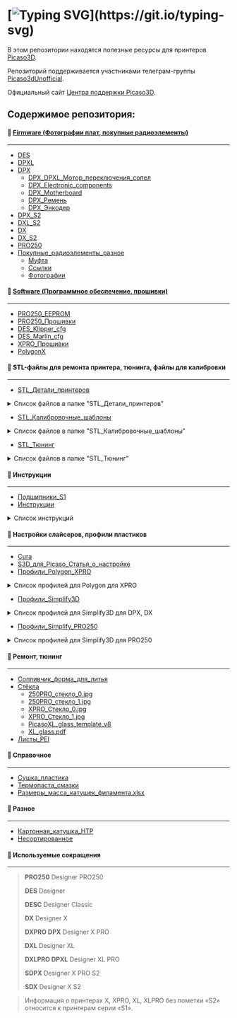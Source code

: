 # [![Typing SVG](https://readme-typing-svg.herokuapp.com?font=Fira+Code&size=36&pause=1000&color=59A6FE&repeat=false&width=435&lines=%D0%9F%D1%80%D0%B8%D0%B2%D0%B5%D1%82%2C+%25username%25!)](https://git.io/typing-svg)

В этом репозитории находятся полезные ресурсы для принтеров [Picaso3D](https://picaso-3d.ru/ru/techsupport/).

Репозиторий поддерживается участниками телеграм-группы [Picaso3dUnofficial](https://t.me/Picaso3dUnofficial).

Официальный сайт [Центра поддержки Picaso3D](http://helpcenter.picaso-3d.ru/).

## Содержимое репозитория:
#### :large_blue_circle: [Firmware (Фотографии плат, покупные радиоэлементы)](./Firmware)
---
  * [DES](./Firmware/DES_Firmware)
  * [DPXL](./Firmware/DPXL_Firmware)
  * [DPX](./Firmware/DPX_Firmware_(under_construction))
    * [DPX_DPXL_Мотор_переключения_сопел](./Firmware/DPX_Firmware_(under_construction)/DPX_DPXL_Мотор_переключения_сопел)
    * [DPX_Electronic_components](./Firmware/DPX_Firmware_(under_construction)/DPX_Electronic_components)
    * [DPX_Motherboard](./Firmware/DPX_Firmware_(under_construction)/DPX_Motherboard)
    * [DPX_Ремень](./Firmware/DPX_Firmware_(under_construction)/DPX_Ремень)
    * [DPX_Энкодер](./Firmware/DPX_Firmware_(under_construction)/DPX_Энкодер)
  * [DPX_S2](./Firmware/DPX_S2_Firmware)
  * [DXL_S2](./Firmware/DXL_S2_Firmware)
  * [DX](./Firmware/DX_Firmware_(under_construction))
  * [DX_S2](./Firmware/DX_S2_Firmware)
  * [PRO250](./Firmware/PRO250_Firmware)
 * [Покупные_радиоэлементы_разное](./Firmware/Покупные_радиоэлементы_разное)
    * [Муфта](./Firmware/Покупные_радиоэлементы_разное/Муфта)
    * [Ссылки](./Firmware/Покупные_радиоэлементы_разное/Ссылки)
    * [Фотографии](./Firmware/Покупные_радиоэлементы_разное/Фотографии)

#### :large_blue_circle: [Software (Программное обеспечение, прошивки)](./Software)
---
  * [PRO250_EEPROM](./Software/PRO250_EEPROM (uc))
  * [PRO250_Прошивки](./Software/PRO250_Прошивки)
  * [DES_Klipper_cfg](./Software/DES_Klipper_cfg)
  * [DES_Marlin_cfg](./Software/DES_Marlin_cfg)
  * [XPRO_Прошивки](./Software/XPRO_Прошивки)
  * [PolygonX](./Software/PolygonX)

#### :large_blue_circle: STL-файлы для ремонта принтера, тюнинга, файлы для калибровки
---
  * [STL_Детали_принтеров](./STL_Детали_принтеров)
<details>
<summary> Список файлов в папке "STL_Детали_принтеров" </summary>
 
   * [PRO250](./STL_Детали_принтеров/PRO250)
     * [PRO250_HolderUpgrade](./STL_Детали_принтеров/PRO250/PRO250_HolderUpgrade)
     * [PRO250_Filament_Feeder](./STL_Детали_принтеров/PRO250/PRO250_Filament_Feeder.stl)
     * [PRO250_Y_endstop](./STL_Детали_принтеров/PRO250/PRO250_Y_endstop.stl)
     * [PRO250_Y_Shaft_holder](./STL_Детали_принтеров/PRO250/PRO250_Y_Shaft_holder.stl)
     * [PRO250_Кронштейн](./STL_Детали_принтеров/PRO250/PRO250_Кронштейн.stl)
     * [PRO250_Крутилка_стола](./STL_Детали_принтеров/PRO250/PRO250_Крутилка_стола.stl)
     * [PRO250_Сборка_головы](./STL_Детали_принтеров/PRO250/PRO250_Сборка_головы.stp)
     * [PRO250_Центральная_шестерня.pdf](./STL_Детали_принтеров/PRO250/PRO250_Центральная_шестерня.pdf)
     * [DPS_004.10.08_Филамент](./STL_Детали_принтеров/PRO250/DPS_004.10.08_Филамент.stl)
     * [Держатель_очистителя_PRO250_под_очиститель_X_PRO_repaired_fixed](./STL_Детали_принтеров/PRO250/Держатель_очистителя_PRO250_под_очиститель_X_PRO_repaired_fixed.stl)
     * [Контейнер_под_держатель_чистика](./STL_Детали_принтеров/PRO250/Контейнер_под_держатель_чистика.stl)
     * [Упор_концевика](./STL_Детали_принтеров/PRO250/Упор_концевика.stl)
     * [Шайба_двигателя_переключения_сопел](./STL_Детали_принтеров/PRO250/Шайба_двигателя_переключения_сопел.stl)
  * [Designer](./STL_Детали_принтеров/Designer)
  * [DES_Кронштейн](./STL_Детали_принтеров/DES_Кронштейн.stl)
  * [DES_Проставка_экструдер](./STL_Детали_принтеров/DES_Проставка_экструдер.stl)
  * [DESС_00.00.03_Петля_верхняя_скрытая](./STL_Детали_принтеров/DESС_00.00.03_Петля_верхняя_скрытая.stl)
  * [DESС_00.00.04_Петля_нижняя_скрытая](./STL_Детали_принтеров/DESС_00.00.04_Петля_нижняя_скрытая.stl)
  * [DESС_00.00.06_Петля_средняя_скрытая](./STL_Детали_принтеров/DESС_00.00.06_Петля_средняя_скрытая.stl)
  * [DPS_004.10.08_Филамент](./STL_Детали_принтеров/DPS_004.10.08_Филамент.stl)
  * [DPS_004.10.09_Держатель_трубок](./STL_Детали_принтеров/DPS_004.10.09_Держатель_трубок.stl)
  * [DPS_01.00.14_Левый_зажим_эксцентрик](./STL_Детали_принтеров/DPS_01.00.14_Левый_зажим_эксцентрик.stl)
  * [DPS_01.00.14_Правый_зажим_эксцентрик.](./STL_Детали_принтеров/DPS_01.00.14_Правый_зажим_эксцентрик.stl)
  * [DPS_02.00.02_01_Стойка_для_валов_XY](./STL_Детали_принтеров/DPS_02.00.02_01_Стойка_для_валов_XY.stl)
  * [DPS_02.00.08.01_Держатель_трубки](./STL_Детали_принтеров/DPS_02.00.08.01_Держатель_трубки.stl)
  * [DPS_02.00.08_01_Держатель_трубки_](./STL_Детали_принтеров/DPS_02.00.08_01_Держатель_трубки_.stl)
  * [DPS_02.00.09_Держатель_чистика](./STL_Детали_принтеров/DPS_02.00.09_Держатель_чистика.stl)
  * [DEX_Фиксатор_трубки_подачи_пластика](./STL_Детали_принтеров/DEX_Фиксатор_трубки_подачи_пластика.stl)  
  * [DPX_00.00.05_Держатель_катушки](./STL_Детали_принтеров/DPX_00.00.05_Держатель_катушки.stl)
  * [DPX_02.00.02_Держатель_роликов_левый](./STL_Детали_принтеров/DPX_02.00.02_Держатель_роликов_левый.stl)
  * [DPX_02.00.03_Держатель_роликов_правый](./STL_Детали_принтеров/DPX_02.00.03_Держатель_роликов_правый.stl)
  * [DPX_02.00.04_Втулка_правого_держателя](./STL_Детали_принтеров/DPX_02.00.04_Втулка_правого_держателя.stl)
  * [DPX_02.00.05_Втулка_дистанционная_new](./STL_Детали_принтеров/DPX_02.00.05_Втулка_дистанционная_new.stl)
  * [DPX_02.00.16_Держатель_чистика_V1](./STL_Детали_принтеров/DPX_02.00.16_Держатель_чистика_V1.stl)
  * [DPX_04.00.03_Крутилка](./STL_Детали_принтеров/DPX_04.00.03_Крутилка.stl)
  * [DPX_Держатель_пружины](./STL_Детали_принтеров/DPX_Держатель_пружины.stl)
  * [DPX_Держатель_трубки_v1](./STL_Детали_принтеров/DPX_Держатель_трубки_v1.stl)
  * [DPX_Фиксатор_трубок_подачи_пластика](./STL_Детали_принтеров/DPX_Фиксатор_трубок_подачи_пластика.stl)
  * [DPX_Чистик](./STL_Детали_принтеров/DPX_Чистик.stl)
  * [DPX_Блоки_энкодеров_S1_S2](./STL_Детали_принтеров/DPX_Блоки_энкодеров_S1_S2)
  * [DPX_Направляющая_трубки_подачи_пластика](./STL_Детали_принтеров/DPX_Направляющая_трубки_подачи_пластика)
  * [DXL_DPXL_Боковой_фиксатор_трубки_подачи_пластика](./STL_Детали_принтеров/DXL_DPXL_Боковой_фиксатор_трубки_подачи_пластика.stl)
  * [DXL_Воздуховод](./STL_Детали_принтеров/DXL_Воздуховод.stl)
  * [DXL_Воздуховод_short](./STL_Детали_принтеров/DXL_Воздуховод_short.stl)
  * [DXL_Заглушка](./STL_Детали_принтеров/DXL_Заглушка.stl)
  * [DXL_Фиксатор_винта_М4](./STL_Детали_принтеров/DXL_Фиксатор_винта_М4.stl)
  * [DXL_Блок_энкодера](./STL_Детали_принтеров/DXL_Блок_энкодера)
  * [DPXL_Фиксатор_прижимного_винта_М4.](./STL_Детали_принтеров/DPXL_Фиксатор_прижимного_винта_М4.stl)
  * [DX_02.00.09_Держатель_чистика.](./STL_Детали_принтеров/DX_02.00.09_Держатель_чистика.stl)
  * [DX_radfan_v1.0](./STL_Детали_принтеров/DX_radfan_v1.0.stl)
  * [DX_Держатель_прижимной_пружины](./STL_Детали_принтеров/DX_Держатель_прижимной_пружины.stl)
  * [DX_Держатель_пружины](./STL_Детали_принтеров/DX_Держатель_пружины.stl)
  * [DX_Блок_энкодера_Корпус](./STL_Детали_принтеров/DX_Блок_энкодера_Корпус)
  * [DX_Проставка_радиатора](./STL_Детали_принтеров/DX_Проставка_радиатора)
  * [DX_DPX_Рычаг_диска_энкодера](./STL_Детали_принтеров/DX_DPX_Рычаг_диска_энкодера.stl)
  * [SDX_Направляющая_пластика](./STL_Детали_принтеров/SDX_Направляющая_пластика.stl)
  * [SDPX_Корпус_блока_энкодеров](./STL_Детали_принтеров/SDPX_Корпус_блока_энкодеров.stl)
  * [Воздуховод](./STL_Детали_принтеров/Воздуховод.stl)
  * [Деталь_филамента](./STL_Детали_принтеров/Деталь_филамента.stl)
  * [Кронштейн_для_кабель_канала](./STL_Детали_принтеров/Кронштейн_для_кабель_канала.stl)
  * [Петля_в_сборе](./STL_Детали_принтеров/Петля_в_сборе.stl)
  * [Сухари](./STL_Детали_принтеров/Сухари)
  * [Шайба_двигателя_переключения_сопел](./STL_Детали_принтеров/Шайба_двигателя_переключения_сопел.stl)
  * [Шайба_двигателя_переключения_сопел](./STL_Детали_принтеров/Шайба_двигателя_переключения_сопел) 
</details>

  * [STL_Калибровочные_шаблоны](./STL_Калибровочные_шаблоны)

<details>
<summary> Список файлов в папке "STL_Калибровочные_шаблоны" </summary>
 
  * [PRO250_Сведение_сопел](./STL_Калибровочные_шаблоны/PRO250_Сведение_сопел)
  * [PRO250_Тест_ремней](./STL_Калибровочные_шаблоны/PRO250_Тест_ремней)
  * [Калибровочный_шаблон_очистителя](./STL_Калибровочные_шаблоны/Калибровочный_шаблон_очистителя.stl)
  * [Калибровочный_шаблон_очистителя_0XYn](./STL_Калибровочные_шаблоны/Калибровочный_шаблон_очистителя_0XYn.stl)
  * [Калибровочный_шаблон_очистителя_XY0.plgx](./STL_Калибровочные_шаблоны/Калибровочный_шаблон_очистителя_XY0.plgx)
  * [Настройка_прижима](./STL_Калибровочные_шаблоны/Настройка_прижима.stl)
  * [Настройка_прижима_200x200](./STL_Калибровочные_шаблоны/Настройка_прижима_200x200.stl)
  * [Настройка_прижима_куб_2х2х2](./STL_Калибровочные_шаблоны/Настройка_прижима_куб_2х2х2.stl)
  * [Настройка_прижима_ХPRO_0.25.plgx](./STL_Калибровочные_шаблоны/Настройка_прижима_ХPRO_0.25.plgx)
  * [Сведение_сопел_0.3.plgx](./STL_Калибровочные_шаблоны/Сведение_сопел_0.3.plgx)
  * [Сведение_сопел_ABS.plg](./STL_Калибровочные_шаблоны/Сведение_сопел_ABS.plg)
  * [Сведение_сопел_PLA.plg](./STL_Калибровочные_шаблоны/Сведение_сопел_PLA.plg)
  * [Сведение_сопел_грубо.plgx](./STL_Калибровочные_шаблоны/Сведение_сопел_грубо.plgx)
  * [Сведение_сопел_грубо_полный.plgx](./STL_Калибровочные_шаблоны/Сведение_сопел_грубо_полный.plgx)
  * [Сведение_сопел_кольца_0_25_0_5.plgx](./STL_Калибровочные_шаблоны/Сведение_сопел_кольца_0_25_0_5.plgx)
</details>

  * [STL_Тюнинг](./STL_Тюнинг)
<details>
<summary> Список файлов в папке "STL_Тюнинг" </summary>
 
  * [DPXL_Фиксатор_трубок_подачи_пластика](./STL_Тюнинг/DPXL_Фиксатор_трубок_подачи_пластика)
  * [DPX_Фиксатор_трубок_подачи_пластика_mod3](./STL_Тюнинг/DPX_Фиксатор_трубок_подачи_пластика_mod3)
  * [DX_S2_Фиксатор_трубок_подачи_пластика](./STL_Тюнинг/DX_S2_Фиксатор_трубок_подачи_пластика)
  * [DX_Вентиляторы_обдува_детали](./STL_Тюнинг/DX_Вентиляторы_обдува_детали)
  * [DX_Фиксатор_трубок_подачи_для_Формакс](./STL_Тюнинг/DX_Фиксатор_трубок_подачи_для_Формакс)
  * [DXL_DPXL_Крепление_стекла](./STL_Тюнинг/DXL_DPXL_Крепление_стекла)
  * [DXL_DPXL_Центровщик_флешки_для_принтера](./STL_Тюнинг/DXL_DPXL_Центровщик_флешки_для_принтера.stl)
  * [DXL_Воздухоотвод_для_принтера](./STL_Тюнинг/DXL_Воздухоотвод_для_принтера.stl)
  * [Контейнеры_для_мусора](./STL_Тюнинг/Контейнеры_для_мусора)
  * [Крепление_трубки_подачи](./STL_Тюнинг/Крепление_трубки_подачи)
  * [Кронштейн_для_катушки_0](./STL_Тюнинг/Кронштейн_для_катушки_0)
  * [Кронштейн_для_катушки_1](./STL_Тюнинг/Кронштейн_для_катушки_1)
  * [Кронштейн_для_катушки_3](./STL_Тюнинг/Кронштейн_для_катушки_3)
  * [Кронштейн_для_катушки_4](./STL_Тюнинг/Кронштейн_для_катушки_4)
  * [Фильтры_пыли](./STL_Тюнинг/Фильтры_пыли)
  * [Filament_tube_feeder](./STL_Тюнинг/Filament_tube_feeder.stl)
  * [Держатель_для_ключа_сопла](./STL_Тюнинг/Держатель_для_ключа_сопла.stl
</details>

#### :large_blue_circle: Инструкции
---
  * [Подшипники_S1](./Подшипники_S1)
  * [Инструкции](./Инструкции)

<details>
<summary> Список инструкций </summary>
 
  * [Builder_Picaso_инструкция.pdf](./Инструкции/Builder_Picaso_инструкция.pdf)
  * [DES_PRO250_Замена_ремней](./Инструкции/DES_PRO250_Замена_ремней)
  * [DES_PRO250_Ошибка_DEF_DEF.pdf](./Инструкции/DES_PRO250_Ошибка_DEF_DEF.pdf)
  * [DES_PRO250_Почему_не_подается_пластик.pdf](./Инструкции/DES_PRO250_Почему_не_подается_пластик.pdf)
  * [DES_PRO250_Сборка_нагревателя.pdf](./Инструкции/DES_PRO250_Сборка_нагревателя.pdf)
  * [DES_Замена_роликов_швеллер.pdf](./Инструкции/DES_Замена_роликов_швеллер.pdf)
  * [DES_Прочистка_трубки_нагревательного_элемента.pdf](./Инструкции/DES_Прочистка_трубки_нагревательного_элемента.pdf)
  * [PRO250_Калибровка_сопел_совмещение.pdf](./Инструкции/PRO250_Калибровка_сопел_совмещение.pdf)
  * [PRO250_Настройка_датчика_стола.pdf](./Инструкции/PRO250_Настройка_датчика_стола.pdf)
  * [PRO250_Проверка_напряжений_на_моторах.pdf](./Инструкции/PRO250_Проверка_напряжений_на_моторах.pdf)
  * [PRO250_Прочистка_нагревателя.pdf](./Инструкции/PRO250_Прочистка_нагревателя.pdf)
  * [PRO250_Разборка_головы.pdf](./Инструкции/PRO250_Разборка_головы.pdf)
  * [PRO250_Утилита_Service_exe_Калибровка_сопел_совмещение](./Инструкции/PRO250_Утилита_Service_exe_Калибровка_сопел_совмещение)
  * [X_Диагностика_блока_энкодеров.pdf](./Инструкции/X_Диагностика_блока_энкодеров.pdf)
  * [X_XPRO_Замена_заднего_крепления_стекла_.pdf](./Инструкции/X_XPRO_Замена_заднего_крепления_стекла_.pdf)
  * [X_XPRO_Настройка_стола.docx.pdf](./Инструкции/X_XPRO_Настройка_стола.docx.pdf)
  * [XPRO_Неполный_разбор_печатающей_головы.pdf](./Инструкции/XPRO_Неполный_разбор_печатающей_головы.pdf)
  * [XPRO_Проверка_замена_роликов_и_ремней.pdf](./Инструкции/XPRO_Проверка_замена_роликов_и_ремней.pdf)
  * [XPRO_Прочистка_нагревателя.pdf](./Инструкции/XPRO_Прочистка_нагревателя.pdf)
  * [XPRO_Список_ошибок.pdf](./Инструкции/XPRO_Список_ошибок.pdf)
  * [XL_XLPRO_Настройка_ШВП.pdf](./Инструкции/XL_XLPRO_Настройка_ШВП.pdf)
  * [Инструкция_по_упаковке_принтеров.pdf](./Инструкции/Инструкция_по_упаковке_принтеров.pdf)
  * [Инструкция_ШС_Шкаф_Сушильный.pdf](./Инструкции/Инструкция_ШС_Шкаф_Сушильный.pdf)

 </details>

#### :large_blue_circle: Настройки слайсеров, профили пластиков
---
  * [Cura](./_Cura)
  * [S3D_для_Picaso_Статья_о_настройке](./_S3D_для_Picaso_Статья_о_настройке)
  * [Профили_Polygon_XPRO](./Профили_пластиков_S3D_Polygon/Профили_Polygon_XPRO)

<details>
<summary>Список профилей для Polygon для XPRO</summary>

1. ABSM_PETG
1. BESTF_ABS
1. BESTF_PLA_BLACK
1. ESUN_ABS
1. ESUN_PLA_200
1. ESUN_PLA
1. FILM_CERAMO
1. FILM_SBS
1. FLEX_HARD PprintProduct
1. NYLON_MOD_PprintProduct
1. NYLON STRONG_PP
1. PICASO_ABS
1. PICASO_HIPS
1. PICASO_PLA
1. PICASO PVA(ESUN)
1. PICASO_PVA(REC)
1. PLA_PrintProduct
1. REC_ABS
1. REC_FLEX
1. REC_HIPS
1. REC_PLA
1. TAULMAN_910
1. U3PRINT_PC
1. VOLPRINT_PLA

</details>

  * [Профили_Simplify3D](./Профили_пластиков_S3D_Polygon/Профили_Simplify3D)

<details>
<summary>Список профилей для Simplify3D для DPX, DX</summary>

1. all_profiles_DX_DXP.factory
1. Picaso_DPX_ABS-PA+HIPS_script.fff
1. Picaso_DPX_FlexHARD+PLA(F).fff
1. Picaso_DPX_F_WAX3D.fff
1. Picaso_DPX_GF4+HIPS_script.fff
1. Picaso_DPX_PETG(BF)+PLA(F).fff
1. Picaso_DPX_PETG+PLA(F)_script.fff
1. Picaso_DPX_PLA+PVA(eSUN).fff
1. Picaso_DPX_PLA+PVA(REC).fff
1. Picaso_DPX_TPU(A75)+PLA(F).fff
1. Picaso_DPX_TPU(A80)+PLA(F).fff
1. Picaso_DPX_TPU(A93)+PLA(F).fff
1. Picaso_DX_ABS_LITHOPANE.fff
1. Picaso_DX_BF_PLA.fff
1. Picaso_DX_CLOTHO-ABS-GF13.fff
1. Picaso_DX_eSUN_ePA-CF.fff
1. Picaso_DX_FD_TPU-A75.fff
1. Picaso_DX_F_ABS-PA-GF8.fff
1. Picaso_DX_F_ABS-PA.fff
1. Picaso_DX_F_ABS.fff
1. Picaso_DX_F_CERAMO.fff
1. Picaso_DX_F_GF4.fff
1. Picaso_DX_F_PA66-GF30.fff
1. Picaso_DX_F_PBT-GF30.fff
1. Picaso_DX_F_PETg.fff
1. Picaso_DX_F_PLA.fff
1. Picaso_DX_F_PP-GF30.fff
1. Picaso_DX_F_PP.fff
1. Picaso_DX_F_PRO-FLEX.fff
1. Picaso_DX_F_SBS.fff
1. Picaso_DX_F_TERMAX-GF40.fff
1. Picaso_DX_F_TITAN_ABS-GF12.fff
1. Picaso_DX_F_TPU-A80.fff
1. Picaso_DX_F_TPU-A93.fff
1. Picaso_DX_F_TPU-CF5.fff
1. Picaso_DX_F_TPU-GF10.fff
1. Picaso_DX_F_TPU-GF30.fff
1. Picaso_DX_HTP_NYLON.fff
1. Picaso_DX_IGUS_J260.fff
1. Picaso_DX_PrPr_FlexHARD.fff
1. Picaso_DX_REC_FORMAX.fff
1. Picaso_DX_REC_RUBBER.fff
1. Picaso_DX_REC_TPU-D70.fff

</details>

  * [Профили_Simplify_PRO250](./Профили_пластиков_S3D_Polygon/Профили_Simplify_PRO250)

<details>
<summary>Список профилей для Simplify3D для PRO250</summary>

1. Picaso ABS 0.8.fff
1. PICASO ABS 2 heads support dens.fff
1. Picaso Designer PRO250.fff
1. PICASO DUAL COLOR.fff
1. PRO250 ABS 0.3 color_A.fff
1. PRO250 ABS 0.3 color_B.fff
1. PRO250 ABS 1 head 0.3.fff
1. PRO250 ABS_HIPS 2hds 85dens.fff
1. PRO250 ABS_PC 0.3 1extruder.fff
1. PRO250 SBS 0.8 transparent-Bottle Small.fff
1. PRO250 SBS 0.8 transparent-Bottle.fff

</details>

#### :large_blue_circle: Ремонт, тюнинг
---
  * [Сопливчик_форма_для_литья](./Сопливчик_форма_для_литья)
  * [Стёкла](./Стёкла)
    * [250PRO_стекло_0.jpg](./Стёкла/img/250PRO_стекло_0.jpg)
    * [250PRO_стекло_1.jpg](./Стёкла/img/250PRO_стекло_1.jpg)
    * [XPRO_Стекло_0.jpg](./Стёкла/img/XPRO_Стекло_0.jpg)
    * [XPRO_Стекло_1.jpg](./Стёкла/img/XPRO_Стекло_1.jpg)
    * [PicasoXL_glass_template_v8](./Стёкла/PicasoXL_glass_template_v8.stl)
    * [XL_glass.pdf](./Стёкла/XL_glass.pdf)
  * [Листы_PEI](./Листы_PEI)

#### :large_blue_circle: Справочное
---
  * [Сушка_пластика](./Сушка_пластика)
  * [Термопаста_смазки](./Термопаста_смазки) 
  * [Размеры_масса_катушек_филамента.xlsx](./Размеры_масса_катушек_филамента.xlsx)

#### :large_blue_circle: Разное
---
  * [Картонная_катушка_HTP](./Картонная_катушка_HTP)
  * [Несортированное](./Несортированное)

#### :large_blue_circle: Используемые сокращения
---
> **PRO250** Designer PRO250
> 
> **DES** Designer
> 
> **DESC** Designer Classic
> 
> **DX** Designer X
> 
> **DXPRO DPX** Designer X PRO
>
> **DXL** Designer XL
>
> **DXLPRO DPXL** Designer XL PRO
>
> **SDPX** Designer X PRO S2
>
> **SDX** Designer X S2

> Информация о принтерах X, XPRO, XL, XLPRO без пометки «S2» относится к принтерам серии «S1».
